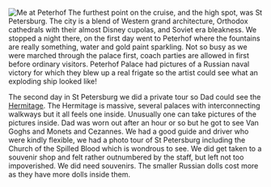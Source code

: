 ![Me at Peterhof](peter_me.JPG)
The furthest point on the cruise, and the high spot, was St Petersburg. The city is a blend of Western grand architecture, Orthodox cathedrals with their almost Disney cupolas, and Soviet era bleakness. We stopped a night there, on the first day went to Peterhof where the fountains are really something, water and gold paint sparkling. Not so busy as we were marched through the palace first, coach parties are allowed in first before ordinary visitors. Peterhof Palace had pictures of a Russian naval victory for which they blew up a real frigate so the artist could see what an exploding ship looked like!

The second day in St Petersburg we did a private tour so Dad could see the
[Hermitage](https://www.hermitagemuseum.org/). The Hermitage is massive, several palaces with interconnecting walkways but it all feels one inside. Unusually one can take pictures of the pictures inside. Dad was worn out after an hour or so but he got to see Van Goghs and Monets and Cezannes. We had a good guide and driver who were kindly flexible, we had a photo tour of St Petersburg including the Church of the Spilled Blood which is wondrous to see. We did get taken to a souvenir shop and felt rather outnumbered by the staff, but left not too impoverished. We did need souvenirs. The smaller Russian dolls cost more as they have more dolls inside them.
